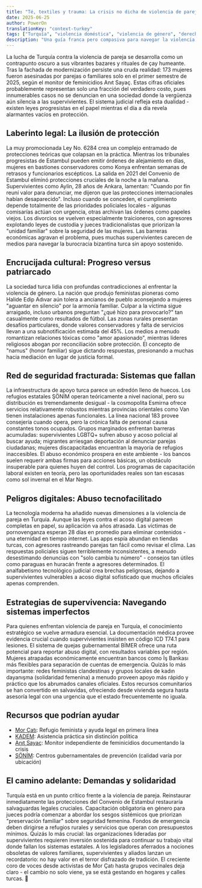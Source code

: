 ```yaml
---
title: "Té, textiles y trauma: La crisis no dicha de violencia de pareja en Turquía"
date: 2025-06-25
author: PowerOn
translationKey: "context-turkey"
tags: ["Turquía", "violencia doméstica", "violencia de género", "derechos legales", "apoyo a supervivientes", "abuso económico", "feminismo"]
description: "Una guía franca pero compasiva para navegar la violencia de pareja en Turquía, cubriendo obstáculos legales, barreras culturales y recursos para supervivientes."
---
```


La lucha de Turquía contra la violencia de pareja se desarrolla como un contrapunto oscuro a sus vibrantes bazares y rituales de çay humeante. Tras la fachada de modernización persiste una cruda realidad: 173 mujeres fueron asesinadas por parejas o familiares solo en el primer semestre de 2025, según el monitor de feminicidios Anıt Sayaç. Estas cifras oficiales probablemente representan solo una fracción del verdadero costo, pues innumerables casos no se denuncian en una sociedad donde la vergüenza aún silencia a las supervivientes. El sistema judicial refleja esta dualidad - existen leyes progresistas en el papel mientras el día a día revela alarmantes vacíos en protección.

## Laberinto legal: La ilusión de protección  

La muy promocionada Ley No. 6284 crea un complejo entramado de protecciones teóricas que colapsan en la práctica. Mientras los tribunales progresistas de Estambul pueden emitir órdenes de alejamiento en días, mujeres en bastiones conservadores como Konya enfrentan semanas de retrasos y funcionarios escépticos. La salida en 2021 del Convenio de Estambul eliminó protecciones cruciales de la noche a la mañana. Supervivientes como Aylin, 28 años de Ankara, lamentan: "Cuando por fin reuní valor para denunciar, me dijeron que las protecciones internacionales habían desaparecido". Incluso cuando se conceden, el cumplimiento depende totalmente de las prioridades policiales locales - algunas comisarías actúan con urgencia, otras archivan las órdenes como papeles viejos. Los divorcios se vuelven especialmente traicioneros, con agresores explotando leyes de custodia y jueces tradicionalistas que priorizan la "unidad familiar" sobre la seguridad de las mujeres. Las barreras económicas agravan el problema, pues muchas supervivientes carecen de medios para navegar la burocracia bizantina turca sin apoyo sostenido.

## Encrucijada cultural: Progreso versus patriarcado  

La sociedad turca lidia con profundas contradicciones al enfrentar la violencia de género. La nación que produjo feministas pioneras como Halide Edip Adıvar aún tolera a ancianos de pueblo aconsejando a mujeres "aguantar en silencio" por la armonía familiar. Culpar a la víctima sigue arraigado, incluso urbanos preguntan "¿qué hizo para provocarlo?" tan casualmente como resultados de fútbol. Las zonas rurales presentan desafíos particulares, donde valores conservadores y falta de servicios llevan a una subnotificación estimada del 45%. Los medios a menudo romantizan relaciones tóxicas como "amor apasionado", mientras líderes religiosos abogan por reconciliación sobre protección. El concepto de "namus" (honor familiar) sigue dictando respuestas, presionando a muchas hacia mediación en lugar de justicia formal.

## Red de seguridad fracturada: Sistemas que fallan  

La infraestructura de apoyo turca parece un edredón lleno de huecos. Los refugios estatales ŞÖNİM operan teóricamente a nivel nacional, pero su distribución es tremendamente desigual - la cosmopolita Esmirna ofrece servicios relativamente robustos mientras provincias orientales como Van tienen instalaciones apenas funcionales. La línea nacional 183 provee consejería cuando opera, pero la crónica falta de personal causa constantes tonos ocupados. Grupos marginados enfrentan barreras acumuladas: supervivientes LGBTQ+ sufren abuso y acoso policial al buscar ayuda; migrantes arriesgan deportación al denunciar parejas ciudadanas; mujeres discapacitadas encuentran la mayoría de refugios inaccesibles. El abuso económico prospera en este ambiente - los bancos suelen requerir ambas firmas para acciones básicas, un obstáculo insuperable para quienes huyen del control. Los programas de capacitación laboral existen en teoría, pero las oportunidades reales son tan escasas como sol invernal en el Mar Negro.

## Peligros digitales: Abuso tecnofacilitado  

La tecnología moderna ha añadido nuevas dimensiones a la violencia de pareja en Turquía. Aunque las leyes contra el acoso digital parecen completas en papel, su aplicación va años atrasada. Las víctimas de pornovenganza esperan 28 días en promedio para eliminar contenidos - una eternidad en tiempo internet. Las apps espía abundan en tiendas turcas, con agresores rastreando parejas tan fácil como revisar el clima. Las respuestas policiales siguen terriblemente inconsistentes, a menudo desestimando denuncias con "solo cambia tu número" - consejos tan útiles como paraguas en huracán frente a agresores determinados. El analfabetismo tecnológico judicial crea brechas peligrosas, dejando a supervivientes vulnerables a acoso digital sofisticado que muchos oficiales apenas comprenden.

## Estrategias de supervivencia: Navegando sistemas imperfectos  

Para quienes enfrentan violencia de pareja en Turquía, el conocimiento estratégico se vuelve armadura esencial. La documentación médica provee evidencia crucial cuando supervivientes insisten en código ICD T74.1 para lesiones. El sistema de quejas gubernamental BİMER ofrece una ruta potencial para reportar abuso digital, con resultados variables por región. Mujeres atrapadas económicamente encuentran bancos como İş Bankası más flexibles para separación de cuentas de emergencia. Quizás lo más importante: redes feministas clandestinas y grupos locales de kadın dayanışma (solidaridad femenina) a menudo proveen apoyo más rápido y práctico que los abrumados canales oficiales. Estos recursos comunitarios se han convertido en salvavidas, ofreciendo desde vivienda segura hasta asesoría legal con una urgencia que el estado frecuentemente no iguala.

## Recursos que podrían ayudar

- [Mor Çatı](https://www.morcati.org.tr/): Refugio feminista y ayuda legal en primera línea  
- [KADEM](https://kadem.org.tr/): Asistencia práctica sin distinción política  
- [Anıt Sayaç](https://anitsayac.com/): Monitor independiente de feminicidios documentando la crisis  
- [ŞÖNİM](https://www.aile.gov.tr/): Centros gubernamentales de prevención (calidad varía por ubicación)  

## El camino adelante: Demandas y solidaridad  

Turquía está en un punto crítico frente a la violencia de pareja. Reinstaurar inmediatamente las protecciones del Convenio de Estambul restauraría salvaguardas legales cruciales. Capacitación obligatoria en género para jueces podría comenzar a abordar los sesgos sistémicos que priorizan "preservación familiar" sobre seguridad femenina. Fondos de emergencia deben dirigirse a refugios rurales y servicios que operan con presupuestos mínimos. Quizás lo más crucial: las organizaciones lideradas por supervivientes requieren inversión sostenida para continuar su trabajo vital donde fallan los sistemas estatales. A los legisladores aferrados a nociones obsoletas de valores familiares, supervivientes y aliados lanzan un recordatorio: no hay valor en el terror disfrazado de tradición. El creciente coro de voces desde activistas de Mor Çatı hasta grupos vecinales deja claro - el cambio no solo viene, ya se está gestando en hogares y calles turcas. 💜
